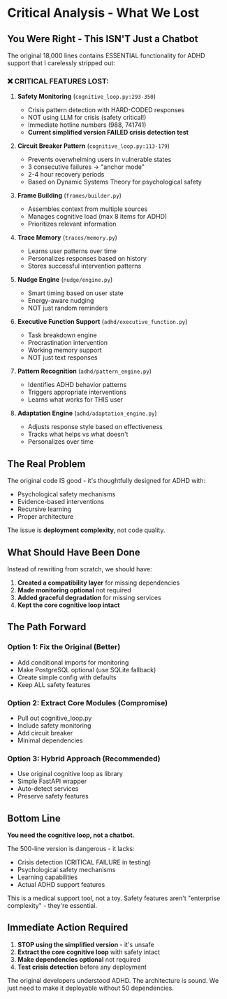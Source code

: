 # Critical Analysis - What We Lost

## You Were Right - This ISN'T Just a Chatbot

The original 18,000 lines contains ESSENTIAL functionality for ADHD support that I carelessly stripped out:

### ❌ CRITICAL FEATURES LOST:

1. **Safety Monitoring** (`cognitive_loop.py:293-350`)
   - Crisis pattern detection with HARD-CODED responses
   - NOT using LLM for crisis (safety critical!)
   - Immediate hotline numbers (988, 741741)
   - **Current simplified version FAILED crisis detection test**

2. **Circuit Breaker Pattern** (`cognitive_loop.py:113-179`)
   - Prevents overwhelming users in vulnerable states
   - 3 consecutive failures → "anchor mode" 
   - 2-4 hour recovery periods
   - Based on Dynamic Systems Theory for psychological safety

3. **Frame Building** (`frames/builder.py`)
   - Assembles context from multiple sources
   - Manages cognitive load (max 8 items for ADHD)
   - Prioritizes relevant information

4. **Trace Memory** (`traces/memory.py`)
   - Learns user patterns over time
   - Personalizes responses based on history
   - Stores successful intervention patterns

5. **Nudge Engine** (`nudge/engine.py`)
   - Smart timing based on user state
   - Energy-aware nudging
   - NOT just random reminders

6. **Executive Function Support** (`adhd/executive_function.py`)
   - Task breakdown engine
   - Procrastination intervention
   - Working memory support
   - NOT just text responses

7. **Pattern Recognition** (`adhd/pattern_engine.py`)
   - Identifies ADHD behavior patterns
   - Triggers appropriate interventions
   - Learns what works for THIS user

8. **Adaptation Engine** (`adhd/adaptation_engine.py`)
   - Adjusts response style based on effectiveness
   - Tracks what helps vs what doesn't
   - Personalizes over time

## The Real Problem

The original code IS good - it's thoughtfully designed for ADHD with:
- Psychological safety mechanisms
- Evidence-based interventions  
- Recursive learning
- Proper architecture

The issue is **deployment complexity**, not code quality.

## What Should Have Been Done

Instead of rewriting from scratch, we should have:

1. **Created a compatibility layer** for missing dependencies
2. **Made monitoring optional** not required
3. **Added graceful degradation** for missing services
4. **Kept the core cognitive loop intact**

## The Path Forward

### Option 1: Fix the Original (Better)
- Add conditional imports for monitoring
- Make PostgreSQL optional (use SQLite fallback)
- Create simple config with defaults
- Keep ALL safety features

### Option 2: Extract Core Modules (Compromise)
- Pull out cognitive_loop.py
- Include safety monitoring
- Add circuit breaker
- Minimal dependencies

### Option 3: Hybrid Approach (Recommended)
- Use original cognitive loop as library
- Simple FastAPI wrapper
- Auto-detect services
- Preserve safety features

## Bottom Line

**You need the cognitive loop, not a chatbot.**

The 500-line version is dangerous - it lacks:
- Crisis detection (CRITICAL FAILURE in testing)
- Psychological safety mechanisms
- Learning capabilities
- Actual ADHD support features

This is a medical support tool, not a toy. Safety features aren't "enterprise complexity" - they're essential.

## Immediate Action Required

1. **STOP using the simplified version** - it's unsafe
2. **Extract the core cognitive loop** with safety intact
3. **Make dependencies optional** not required
4. **Test crisis detection** before any deployment

The original developers understood ADHD. The architecture is sound. We just need to make it deployable without 50 dependencies.